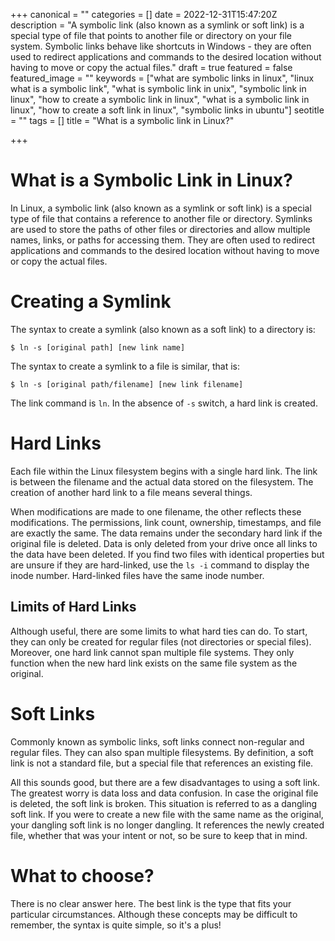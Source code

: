+++
canonical = ""
categories = []
date = 2022-12-31T15:47:20Z
description = "A symbolic link (also known as a symlink or soft link) is a special type of file that points to another file or directory on your file system. Symbolic links behave like shortcuts in Windows - they are often used to redirect applications and commands to the desired location without having to move or copy the actual files."
draft = true
featured = false
featured_image = ""
keywords = ["what are symbolic links in linux", "linux what is a symbolic link", "what is symbolic link in unix", "symbolic link in linux", "how to create a symbolic link in linux", "what is a symbolic link in linux", "how to create a soft link in linux", "symbolic links in ubuntu"]
seotitle = ""
tags = []
title = "What is a symbolic link in Linux?"

+++

# What is a Symbolic Link in Linux?

In Linux, a symbolic link (also known as a symlink or soft link) is a special type of file that contains a reference to another file or directory. Symlinks are used to store the paths of other files or directories and allow multiple names, links, or paths for accessing them. They are often used to redirect applications and commands to the desired location without having to move or copy the actual files.

# Creating a Symlink

The syntax to create a symlink (also known as a soft link) to a directory is:

`$ ln -s [original path] [new link name]`

The syntax to create a symlink to a file is similar, that is:

`$ ln -s [original path/filename] [new link filename]`

The link command is `ln`. In the absence of `-s` switch, a hard link is created.

# Hard Links

Each file within the Linux filesystem begins with a single hard link. The link is between the filename and the actual data stored on the filesystem. The creation of another hard link to a file means several things.

When modifications are made to one filename, the other reflects these modifications. The permissions, link count, ownership, timestamps, and file are exactly the same. The data remains under the secondary hard link if the original file is deleted. Data is only deleted from your drive once all links to the data have been deleted. If you find two files with identical properties but are unsure if they are hard-linked, use the `ls -i` command to display the inode number. Hard-linked files have the same inode number.

## Limits of Hard Links

Although useful, there are some limits to what hard ties can do. To start, they can only be created for regular files (not directories or special files). Moreover, one hard link cannot span multiple file systems. They only function when the new hard link exists on the same file system as the original.

# Soft Links

Commonly known as symbolic links, soft links connect non-regular and regular files. They can also span multiple filesystems. By definition, a soft link is not a standard file, but a special file that references an existing file.

All this sounds good, but there are a few disadvantages to using a soft link. The greatest worry is data loss and data confusion. In case the original file is deleted, the soft link is broken. This situation is referred to as a dangling soft link. If you were to create a new file with the same name as the original, your dangling soft link is no longer dangling. It references the newly created file, whether that was your intent or not, so be sure to keep that in mind.

# What to choose?

There is no clear answer here. The best link is the type that fits your particular circumstances. Although these concepts may be difficult to remember, the syntax is quite simple, so it's a plus!